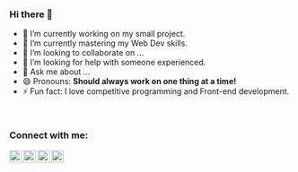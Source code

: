 ### Hi there 👋




<ul>
 <li>🔭 I’m currently working on my small project.</li>
 <li>🌱 I’m currently mastering  my Web Dev skills.</li>
 <li>👯 I’m looking to collaborate on ...</li>
 <li>🤔 I’m looking for help with someone experienced.</li>
 <li>💬 Ask me about ...</li>
 <li>😄 Pronouns: <b>Should always work on one thing at a time!</b>
 <li>⚡ Fun fact: I love competitive programming and Front-end development.
</ul>
<br>

### Connect with me:

[<img align="left" alt=" LinkedIn" width="22px" src="https://cdn.jsdelivr.net/npm/simple-icons@v3/icons/linkedin.svg" />][linkedin]
[<img align="left" alt=" Twitter" width="22px" src="https://cdn.jsdelivr.net/npm/simple-icons@v3/icons/twitter.svg" />][twitter]
[<img align="left" alt=" Facebook" width="22px" src="https://cdn.jsdelivr.net/npm/simple-icons@v3/icons/facebook.svg" />][facebook]
[<img align="left" alt=" Instagram" width="22px" src="https://cdn.jsdelivr.net/npm/simple-icons@v3/icons/instagram.svg" />][instagram]

<br>
<br>


[twitter]: https://twitter.com/AgarwalKanisht
[facebook]: https://www.facebook.com/kanisht.agarwal.1/
[linkedin]: https://www.linkedin.com/in/kanisht-agarwal-429772195/
[instagram]: https://www.instagram.com/kanishtagarwal/

